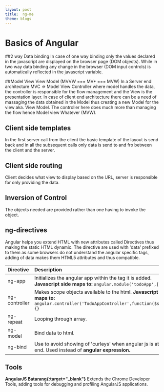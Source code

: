```yaml
---
layout:	post
title:	ng-me
theme: blogs
---
```


# Basics of Angular

##2 way Data binding
In case of one way binding only the values declared in the javascript are displayed on the browser page (DOM objects). While in two way data binding any change in the browser (DOM input controls) is automatically reflected in the javascript variable.

##Model View View Model (MVVW === MV* === MVW)
In a Server end architecture MVC => Model View Controller where model handles the data, the controller is responsible for the flow management and the View is the presentation layer.
In case of client end architecture there can be a need of massaging the data obtained in the Model thus creating a new Model for the view aka. View Model.
The controller here does much more than managing the flow hence Model view Whatever (MVW). 

## Client side templates
In the first server call from the client the basic template of the layout is send back and in all the subsequent calls only data is send to and fro between the client and the server.

## Client side routing
Client decides what view to display based on the URL, server is responsible for only providing the data.

## Inversion of Control
The objects needed are provided rather than one having to invoke the object.

## ng-directives
Angular helps you extend HTML with new attributes called Directives thus making the static HTML dynamic.
The directive are used with 'data' prefixed to them as some browsers do not understand the angular specific tags, adding of data makes them HTML5 attributes and thus compatible.

Directive| Description
:---|:---
ng-app| Initializes the angular app within the tag it is added.  **Javascript side maps to:** `angular.module('todoApp',[])`
ng-controller | Makes scope objects available to the html. **Javascript side maps to:** `angular.controller('TodoAppController',function($scope){}`
ng-repeat| Looping through array.    
ng-model| Bind data to html.
ng-bind	| Use to avoid showing of 'curleys' when angular js is at the end. Used instead of **angular expression.**

## Tools
**[AngularJS Batarang](https://chrome.google.com/webstore/detail/angularjs-batarang/ighdmehidhipcmcojjgiloacoafjmpfk){:target="_blank"}**
Extends the Chrome Developer Tools, adding tools for debugging and profiling AngularJS applications.


